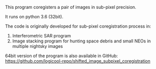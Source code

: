 This program coregisters a pair of images in sub-pixel precision.

It runs on python 3.6 (32bit).

The code is originally developed for sub-pixel coregistration process in:
1) Interferometric SAR program
2) Image stacking program for hunting space debris and small NEOs in multiple nightsky images

64bit version of the program is also available in GitHub:
https://github.com/logicool-repo/shifted_image_subpixel_coregistration
